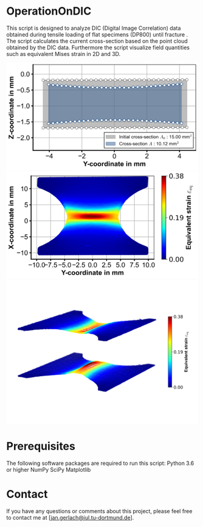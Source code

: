 # OperationOnDIC
This script is designed to analyze DIC (Digital Image Correlation) data obtained during tensile loading of flat specimens (DP800) until fracture . The script calculates the current cross-section based on the point cloud obtained by the DIC data. Furthermore the script visualize field quantities such as equivalent Mises strain in 2D and 3D.

<img src="/plots/cross_section000.png" alt="Alt text" width="600"/>
<img src="/plots/mises2D000.png" alt="Alt text" width="600"/>
<img src="/plots/mises3D000.png" alt="Alt text" width="600"/>

# Prerequisites
The following software packages are required to run this script:
Python 3.6 or higher
NumPy
SciPy
Matplotlib

# Contact
If you have any questions or comments about this project, please feel free to contact me at [jan.gerlach@iul.tu-dortmund.de].
